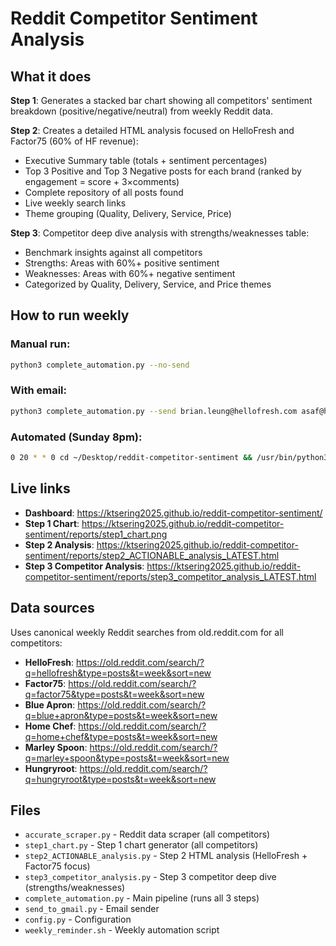 # Reddit Competitor Sentiment Analysis

## What it does

**Step 1**: Generates a stacked bar chart showing all competitors' sentiment breakdown (positive/negative/neutral) from weekly Reddit data.

**Step 2**: Creates a detailed HTML analysis focused on HelloFresh and Factor75 (60% of HF revenue):
- Executive Summary table (totals + sentiment percentages)
- Top 3 Positive and Top 3 Negative posts for each brand (ranked by engagement = score + 3×comments)
- Complete repository of all posts found
- Live weekly search links
- Theme grouping (Quality, Delivery, Service, Price)

**Step 3**: Competitor deep dive analysis with strengths/weaknesses table:
- Benchmark insights against all competitors
- Strengths: Areas with 60%+ positive sentiment
- Weaknesses: Areas with 60%+ negative sentiment
- Categorized by Quality, Delivery, Service, and Price themes

## How to run weekly

### Manual run:
```bash
python3 complete_automation.py --no-send
```

### With email:
```bash
python3 complete_automation.py --send brian.leung@hellofresh.com asaf@hellofresh.com
```

### Automated (Sunday 8pm):
```bash
0 20 * * 0 cd ~/Desktop/reddit-competitor-sentiment && /usr/bin/python3 complete_automation.py --send brian.leung@hellofresh.com asaf@hellofresh.com >> automation.log 2>&1
```

## Live links

- **Dashboard**: https://ktsering2025.github.io/reddit-competitor-sentiment/
- **Step 1 Chart**: https://ktsering2025.github.io/reddit-competitor-sentiment/reports/step1_chart.png
- **Step 2 Analysis**: https://ktsering2025.github.io/reddit-competitor-sentiment/reports/step2_ACTIONABLE_analysis_LATEST.html
- **Step 3 Competitor Analysis**: https://ktsering2025.github.io/reddit-competitor-sentiment/reports/step3_competitor_analysis_LATEST.html

## Data sources

Uses canonical weekly Reddit searches from old.reddit.com for all competitors:
- **HelloFresh**: https://old.reddit.com/search/?q=hellofresh&type=posts&t=week&sort=new
- **Factor75**: https://old.reddit.com/search/?q=factor75&type=posts&t=week&sort=new
- **Blue Apron**: https://old.reddit.com/search/?q=blue+apron&type=posts&t=week&sort=new
- **Home Chef**: https://old.reddit.com/search/?q=home+chef&type=posts&t=week&sort=new
- **Marley Spoon**: https://old.reddit.com/search/?q=marley+spoon&type=posts&t=week&sort=new
- **Hungryroot**: https://old.reddit.com/search/?q=hungryroot&type=posts&t=week&sort=new

## Files

- `accurate_scraper.py` - Reddit data scraper (all competitors)
- `step1_chart.py` - Step 1 chart generator (all competitors)
- `step2_ACTIONABLE_analysis.py` - Step 2 HTML analysis (HelloFresh + Factor75 focus)
- `step3_competitor_analysis.py` - Step 3 competitor deep dive (strengths/weaknesses)
- `complete_automation.py` - Main pipeline (runs all 3 steps)
- `send_to_gmail.py` - Email sender
- `config.py` - Configuration
- `weekly_reminder.sh` - Weekly automation script